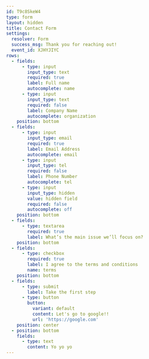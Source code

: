 ```yaml
---
id: T9c8SkeW4
type: form
layout: hidden
title: Contact Form
settings:
  resolver: Form
  success_msg: Thank you for reaching out!
  event_id: XJHYJIYC
rows:
  - fields:
      - type: input
        input_type: text
        required: true
        label: Full name
        autocomplete: name
      - type: input
        input_type: text
        required: false
        label: Company Name
        autocomplete: organization
    position: bottom
  - fields:
      - type: input
        input_type: email
        required: true
        label: Email Address
        autocomplete: email
      - type: input
        input_type: tel
        required: false
        label: Phone Number
        autocomplete: tel
      - type: input
        input_type: hidden
        value: hidden field
        required: false
        autocomplete: off
    position: bottom
  - fields:
      - type: textarea
        required: true
        label: What’s the main issue we’ll focus on?
    position: bottom
  - fields:
      - type: checkbox
        required: true
        label: I agree to the terms and conditions
        name: terms
    position: bottom
  - fields:
      - type: submit
        label: Take the first step
      - type: button
        button:
          variant: default
          content: Let's go to google!!
          url: 'https://google.com'
    position: center
  - position: bottom
    fields:
      - type: text
        content: Yo yo yo
---
```

